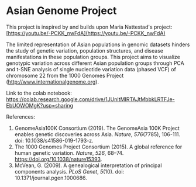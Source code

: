 # Asian Genome Project

This project is inspired by and builds upon Maria Nattestad's project: [https://youtu.be/-PCKK_nwFdA](https://youtu.be/-PCKK_nwFdA)

The limited representation of Asian populations in genomic datasets hinders the study of genetic variation, population structures, and disease manifestations in these population groups. This project aims to visualize genotypic variation across different Asian population groups through PCA and t-SNE analysis of single nucleotide variation data (phased VCF) of chromosome 22 from the 1000 Genomes Project (http://www.internationalgenome.org).  

Link to the colab notebook: https://colab.research.google.com/drive/1JUnItMIRTAJtMbbkLRTFJe-EbUOWOMgK?usp=sharing 

References:
1. GenomeAsia100K Consortium (2019). The GenomeAsia 100K Project enables genetic discoveries across Asia. *Nature*, *576*(7785), 106-111. doi: 10.1038/s41586-019-1793-z.
2. The 1000 Genomes Project Consortium (2015). A global reference for human genetic variation. *Nature*, *526*, 68–74. https://doi.org/10.1038/nature15393.
3. McVean, G. (2009). A genealogical interpretation of principal components analysis. *PLoS Genet*, *5*(10). doi: 10.1371/journal.pgen.1000686.
